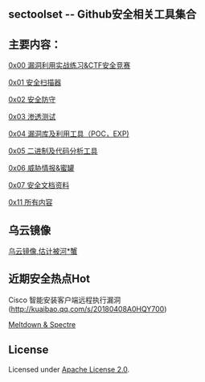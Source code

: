 ## sectoolset -- Github安全相关工具集合

## 主要内容：

[0x00 漏洞利用实战练习&CTF安全竞赛](Practice_CTF.md)

[0x01 安全扫描器](Scanner.md)

[0x02 安全防守](Defence.md)

[0x03 渗透测试](PenetrationTest.md)

[0x04 漏洞库及利用工具（POC，EXP)](ProofofConcept_Exploit.md)

[0x05 二进制及代码分析工具](BinaryAnalysis.md)

[0x06 威胁情报&蜜罐](ThreatIntelligence_Honey.md)

[0x07 安全文档资料](SecurityDoucument.md)

[0x11 所有内容](All.md)

## 乌云镜像

[乌云镜像,估计被河*蟹](http://wy.hx99.net/)

## 近期安全热点Hot

Cisco 智能安装客户端远程执行漏洞(http://kuaibao.qq.com/s/20180408A0HQY700)

[Meltdown & Spectre](Meltdown_Spectre.md)

## License

Licensed under [Apache License 2.0](https://www.apache.org/licenses/LICENSE-2.0.html).
